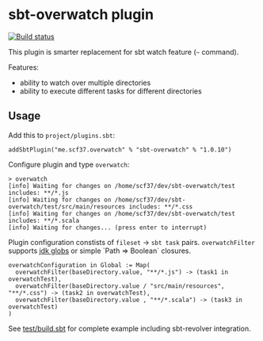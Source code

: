 # sbt-overwatch plugin
[![Build status](https://travis-ci.org/scf37/sbt-overwatch.svg?branch=master)](https://travis-ci.org/scf37/sbt-overwatch)

This plugin is smarter replacement for sbt watch feature (`~` command). 

Features:
- ability to watch over multiple directories
- ability to execute different tasks for different directories


## Usage
Add this to `project/plugins.sbt`:
```
addSbtPlugin("me.scf37.overwatch" % "sbt-overwatch" % "1.0.10")
```

Configure plugin and type `overwatch`:
```
> overwatch
[info] Waiting for changes on /home/scf37/dev/sbt-overwatch/test includes: **/*.js
[info] Waiting for changes on /home/scf37/dev/sbt-overwatch/test/src/main/resources includes: **/*.css
[info] Waiting for changes on /home/scf37/dev/sbt-overwatch/test includes: **/*.scala
[info] Waiting for changes... (press enter to interrupt)
```

Plugin configuration constists of `fileset` -> `sbt task` pairs. `overwatchFilter` supports 
[jdk globs](https://docs.oracle.com/javase/7/docs/api/java/nio/file/FileSystem.html#getPathMatcher(java.lang.String)) or simple `Path => Boolean` closures.

```
overwatchConfiguration in Global := Map(
  overwatchFilter(baseDirectory.value, "**/*.js") -> (task1 in overwatchTest),
  overwatchFilter(baseDirectory.value / "src/main/resources", "**/*.css") -> (task2 in overwatchTest),
  overwatchFilter(baseDirectory.value , "**/*.scala") -> (task3 in overwatchTest)
)
```

See [test/build.sbt](https://github.com/scf37/sbt-overwatch/blob/master/test/build.sbt) for complete example including sbt-revolver integration.

